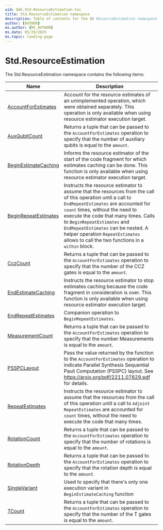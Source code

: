 ```yaml
---
uid: Qdk.Std.ResourceEstimation-toc
title: Std.ResourceEstimation namespace
description: Table of contents for the Q# ResourceEstimation namespace
author: {AUTHOR}
ms.author: {MS_AUTHOR}
ms.date: 05/29/2025
ms.topic: landing-page
---
```


# Std.ResourceEstimation

The Std.ResourceEstimation namespace contains the following items:

| Name | Description |
|------|-------------|
| [AccountForEstimates](xref:Qdk.Std.ResourceEstimation.AccountForEstimates) | Account for the resource estimates of an unimplemented operation, which were obtained separately. This operation is only available when using resource estimator execution target. |
| [AuxQubitCount](xref:Qdk.Std.ResourceEstimation.AuxQubitCount) | Returns a tuple that can be passed to the `AccountForEstimates` operation to specify that the number of auxiliary qubits is equal to the `amount`. |
| [BeginEstimateCaching](xref:Qdk.Std.ResourceEstimation.BeginEstimateCaching) | Informs the resource estimator of the start of the code fragment for which estimates caching can be done. This function is only available when using resource estimator execution target. |
| [BeginRepeatEstimates](xref:Qdk.Std.ResourceEstimation.BeginRepeatEstimates) | Instructs the resource estimator to assume that the resources from the call of this operation until a call to `EndRepeatEstimates` are accounted for `count` times, without the need to execute the code that many times. Calls to `BeginRepeatEstimates` and `EndRepeatEstimates` can be nested. A helper operation `RepeatEstimates` allows to call the two functions in a `within` block. |
| [CczCount](xref:Qdk.Std.ResourceEstimation.CczCount) | Returns a tuple that can be passed to the `AccountForEstimates` operation to specify that the number of the CCZ gates is equal to the `amount`. |
| [EndEstimateCaching](xref:Qdk.Std.ResourceEstimation.EndEstimateCaching) | Instructs the resource estimator to stop estimates caching because the code fragment in consideration is over. This function is only available when using resource estimator execution target. |
| [EndRepeatEstimates](xref:Qdk.Std.ResourceEstimation.EndRepeatEstimates) | Companion operation to `BeginRepeatEstimates`. |
| [MeasurementCount](xref:Qdk.Std.ResourceEstimation.MeasurementCount) | Returns a tuple that can be passed to the `AccountForEstimates` operation to specify that the number Measurements is equal to the `amount`. |
| [PSSPCLayout](xref:Qdk.Std.ResourceEstimation.PSSPCLayout) | Pass the value returned by the function to the `AccountForEstimates` operation to indicate Parallel Synthesis Sequential Pauli Computation (PSSPC) layout. See https://arxiv.org/pdf/2211.07629.pdf for details. |
| [RepeatEstimates](xref:Qdk.Std.ResourceEstimation.RepeatEstimates) | Instructs the resource estimator to assume that the resources from the call of this operation until a call to `Adjoint RepeatEstimates` are accounted for `count` times, without the need to execute the code that many times. |
| [RotationCount](xref:Qdk.Std.ResourceEstimation.RotationCount) | Returns a tuple that can be passed to the `AccountForEstimates` operation to specify that the number of rotations is equal to the `amount`. |
| [RotationDepth](xref:Qdk.Std.ResourceEstimation.RotationDepth) | Returns a tuple that can be passed to the `AccountForEstimates` operation to specify that the rotation depth is equal to the `amount`. |
| [SingleVariant](xref:Qdk.Std.ResourceEstimation.SingleVariant) | Used to specify that there's only one execution variant in `BeginEstimateCaching` function |
| [TCount](xref:Qdk.Std.ResourceEstimation.TCount) | Returns a tuple that can be passed to the `AccountForEstimates` operation to specify that the number of the T gates is equal to the `amount`. |

